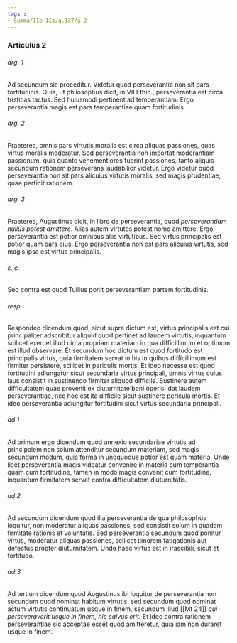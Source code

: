 ```yaml
---
tags : 
- Summa/IIa-IIæ/q.137/a.2
---
```


### Articulus 2

###### arg. 1
Ad secundum sic proceditur. Videtur quod perseverantia non sit pars fortitudinis. Quia, ut philosophus dicit, in VII Ethic., perseverantia est circa tristitias tactus. Sed huiusmodi pertinent ad temperantiam. Ergo perseverantia magis est pars temperantiae quam fortitudinis.

###### arg. 2
Praeterea, omnis pars virtutis moralis est circa aliquas passiones, quas virtus moralis moderatur. Sed perseverantia non importat moderantiam passionum, quia quanto vehementiores fuerint passiones, tanto aliquis secundum rationem perseverans laudabilior videtur. Ergo videtur quod perseverantia non sit pars alicuius virtutis moralis, sed magis prudentiae, quae perficit rationem.

###### arg. 3
Praeterea, Augustinus dicit, in libro de perseverantia, quod *perseverantiam nullus potest amittere*. Alias autem virtutes potest homo amittere. Ergo perseverantia est potior omnibus aliis virtutibus. Sed virtus principalis est potior quam pars eius. Ergo perseverantia non est pars alicuius virtutis, sed magis ipsa est virtus principalis.

###### s. c.
Sed contra est quod Tullius ponit perseverantiam partem fortitudinis.

###### resp.
Respondeo dicendum quod, sicut supra dictum est, virtus principalis est cui principaliter adscribitur aliquid quod pertinet ad laudem virtutis, inquantum scilicet exercet illud circa propriam materiam in qua difficillimum et optimum est illud observare. Et secundum hoc dictum est quod fortitudo est principalis virtus, quia firmitatem servat in his in quibus difficillimum est firmiter persistere, scilicet in periculis mortis. Et ideo necesse est quod fortitudini adiungatur sicut secundaria virtus principali, omnis virtus cuius laus consistit in sustinendo firmiter aliquod difficile. Sustinere autem difficultatem quae provenit ex diuturnitate boni operis, dat laudem perseverantiae, nec hoc est ita difficile sicut sustinere pericula mortis. Et ideo perseverantia adiungitur fortitudini sicut virtus secundaria principali.

###### ad 1
Ad primum ergo dicendum quod annexio secundariae virtutis ad principalem non solum attenditur secundum materiam, sed magis secundum modum, quia forma in unoquoque potior est quam materia. Unde licet perseverantia magis videatur convenire in materia cum temperantia quam cum fortitudine, tamen in modo magis convenit cum fortitudine, inquantum firmitatem servat contra difficultatem diuturnitatis.

###### ad 2
Ad secundum dicendum quod illa perseverantia de qua philosophus loquitur, non moderatur aliquas passiones, sed consistit solum in quadam firmitate rationis et voluntatis. Sed perseverantia secundum quod ponitur virtus, moderatur aliquas passiones, scilicet timorem fatigationis aut defectus propter diuturnitatem. Unde haec virtus est in irascibili, sicut et fortitudo.

###### ad 3
Ad tertium dicendum quod Augustinus ibi loquitur de perseverantia non secundum quod nominat habitum virtutis, sed secundum quod nominat actum virtutis continuatum usque in finem, secundum illud [[Mt 24]] *qui perseveraverit usque in finem, hic salvus erit*. Et ideo contra rationem perseverantiae sic acceptae esset quod amitteretur, quia iam non duraret usque in finem.

